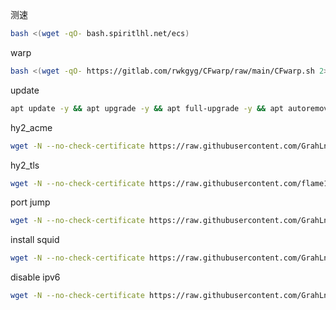 测速

```bash
bash <(wget -qO- bash.spiritlhl.net/ecs)
```

warp

```bash
bash <(wget -qO- https://gitlab.com/rwkgyg/CFwarp/raw/main/CFwarp.sh 2> /dev/null)
```

update

```bash
apt update -y && apt upgrade -y && apt full-upgrade -y && apt autoremove -y && apt install neovim curl unzip ufw -y && ufw allow ssh && ufw enable && timedatectl set-timezone Asia/Shanghai
```

hy2_acme

```bash
wget -N --no-check-certificate https://raw.githubusercontent.com/GrahLnn/linkmoon/refs/heads/main/install_hy2.sh && bash install_hy2.sh
```

hy2_tls

```bash
wget -N --no-check-certificate https://raw.githubusercontent.com/flame1ce/hysteria2-install/main/hysteria2-install-main/hy2/hysteria.sh && bash hysteria.sh
```

port jump

```bash
wget -N --no-check-certificate https://raw.githubusercontent.com/GrahLnn/linkmoon/refs/heads/main/jumport.sh && bash jumport.sh
```

install squid

```bash
wget -N --no-check-certificate https://raw.githubusercontent.com/GrahLnn/linkmoon/refs/heads/main/install_squid.sh && bash install_squid.sh

```

disable ipv6

```bash
wget -N --no-check-certificate https://raw.githubusercontent.com/GrahLnn/linkmoon/refs/heads/main/disable_ipv6.sh && bash disable_ipv6.sh
```
